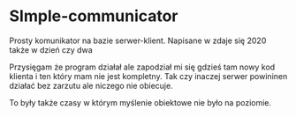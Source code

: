 # SImple-communicator
Prosty komunikator na bazie serwer-klient. Napisane w zdaje się 2020 także w dzień czy dwa

Przysięgam że program działał ale zapodział mi się gdzieś tam nowy kod klienta i ten który mam nie jest kompletny.
Tak czy inaczej serwer powininen działać bez zarzutu ale niczego nie obiecuje. 

To były także czasy w którym myślenie obiektowe nie było na poziomie.
